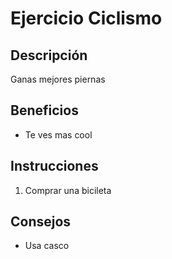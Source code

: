 # Ejercicio Ciclismo

## Descripción
Ganas mejores piernas

## Beneficios
- Te ves mas cool

## Instrucciones
1. Comprar una bicileta

## Consejos
- Usa casco